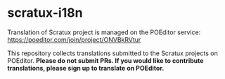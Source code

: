 # scratux-i18n
Translation of Scratux project is managed on the POEditor service: https://poeditor.com/join/project/ONVBkRVtur

This repository collects translations submitted to the Scratux projects on POEditor. **Please do not submit PRs. If you would like to contribute translations, please sign up to translate on POEditor.**
